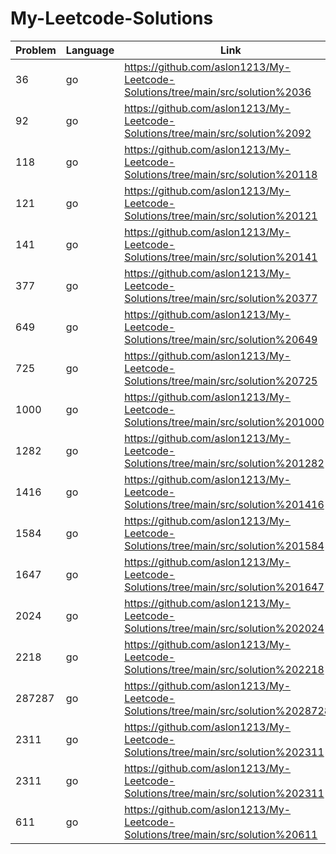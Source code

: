 # My-Leetcode-Solutions

| Problem | Language | Link                                                                             |
| ------- | -------- | -------------------------------------------------------------------------------- |
| 36      | go       | https://github.com/aslon1213/My-Leetcode-Solutions/tree/main/src/solution%2036   |
| 92      | go       | https://github.com/aslon1213/My-Leetcode-Solutions/tree/main/src/solution%2092   |
| 118     | go       | https://github.com/aslon1213/My-Leetcode-Solutions/tree/main/src/solution%20118  |
| 121     | go       | https://github.com/aslon1213/My-Leetcode-Solutions/tree/main/src/solution%20121  |
| 141     | go       | https://github.com/aslon1213/My-Leetcode-Solutions/tree/main/src/solution%20141  |
| 377     | go       | https://github.com/aslon1213/My-Leetcode-Solutions/tree/main/src/solution%20377  |
| 649     | go       | https://github.com/aslon1213/My-Leetcode-Solutions/tree/main/src/solution%20649  |
| 725     | go       | https://github.com/aslon1213/My-Leetcode-Solutions/tree/main/src/solution%20725  |
| 1000    | go       | https://github.com/aslon1213/My-Leetcode-Solutions/tree/main/src/solution%201000 |
| 1282    | go       | https://github.com/aslon1213/My-Leetcode-Solutions/tree/main/src/solution%201282 |
| 1416    | go       | https://github.com/aslon1213/My-Leetcode-Solutions/tree/main/src/solution%201416 |
| 1584 | go |https://github.com/aslon1213/My-Leetcode-Solutions/tree/main/src/solution%201584 |
| 1647    | go       | https://github.com/aslon1213/My-Leetcode-Solutions/tree/main/src/solution%201647 |
| 2024    | go       | https://github.com/aslon1213/My-Leetcode-Solutions/tree/main/src/solution%202024 |
| 2218    | go       | https://github.com/aslon1213/My-Leetcode-Solutions/tree/main/src/solution%202218 |
| 287287 | go |https://github.com/aslon1213/My-Leetcode-Solutions/tree/main/src/solution%20287287 |
| 2311 | go |https://github.com/aslon1213/My-Leetcode-Solutions/tree/main/src/solution%202311 |
| 2311 | go |https://github.com/aslon1213/My-Leetcode-Solutions/tree/main/src/solution%202311 |
| 611 | go |https://github.com/aslon1213/My-Leetcode-Solutions/tree/main/src/solution%20611 |
